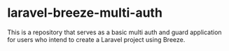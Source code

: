# laravel-breeze-multi-auth
This is a repository that serves as a basic multi auth and guard application for users who intend to create a Laravel project using Breeze.
